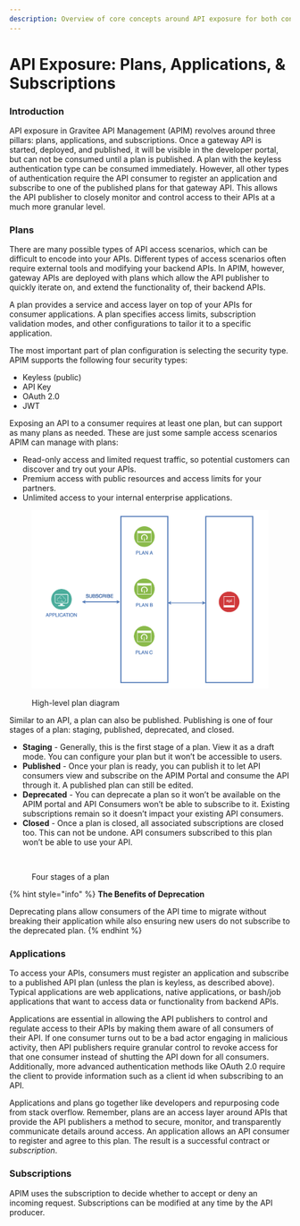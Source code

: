 ```yaml
---
description: Overview of core concepts around API exposure for both consumers and producers
---
```


# API Exposure: Plans, Applications, & Subscriptions

### Introduction

API exposure in Gravitee API Management (APIM) revolves around three pillars: plans, applications, and subscriptions. Once a gateway API is started, deployed, and published, it will be visible in the developer portal, but can not be consumed until a plan is published. A plan with the keyless authentication type can be consumed immediately. However, all other types of authentication require the API consumer to register an application and subscribe to one of the published plans for that gateway API. This allows the API publisher to closely monitor and control access to their APIs at a much more granular level.&#x20;

### Plans

There are many possible types of API access scenarios, which can be difficult to encode into your APIs. Different types of access scenarios often require external tools and modifying your backend APIs. In APIM, however, gateway APIs are deployed with plans which allow the API publisher to quickly iterate on, and extend the functionality of, their backend APIs.

A plan provides a service and access layer on top of your APIs for consumer applications. A plan specifies access limits, subscription validation modes, and other configurations to tailor it to a specific application.&#x20;

The most important part of plan configuration is selecting the security type. APIM supports the following four security types:

* Keyless (public)
* API Key
* OAuth 2.0
* JWT

Exposing an API to a consumer requires at least one plan, but can support as many plans as needed. These are just some sample access scenarios APIM can manage with plans:

* Read-only access and limited request traffic, so potential customers can discover and try out your APIs.
* Premium access with public resources and access limits for your partners.
* Unlimited access to your internal enterprise applications.



<figure><img src="../../../images/apim/3.x/api-publisher-guide/plans-subscriptions/plan-diagram.png" alt=""><figcaption><p>High-level plan diagram</p></figcaption></figure>

Similar to an API, a plan can also be published. Publishing is one of four stages of a plan: staging, published, deprecated, and closed.

* **Staging** - Generally, this is the first stage of a plan. View it as a draft mode. You can configure your plan but it won’t be accessible to users.
* **Published** - Once your plan is ready, you can publish it to let API consumers view and subscribe on the APIM Portal and consume the API through it. A published plan can still be edited.
* **Deprecated** - You can deprecate a plan so it won’t be available on the APIM portal and API Consumers won’t be able to subscribe to it. Existing subscriptions remain so it doesn’t impact your existing API consumers.
* **Closed** - Once a plan is closed, all associated subscriptions are closed too. This can not be undone. API consumers subscribed to this plan won’t be able to use your API.

<figure><img src="https://europe1.discourse-cdn.com/business20/uploads/graviteeforum/optimized/2X/6/6333ad2d86aae2ceb0cac422dd9015c75c3e6fb5_2_689x197.png" alt=""><figcaption><p>Four stages of a plan</p></figcaption></figure>

{% hint style="info" %}
**The Benefits of Deprecation**

Deprecating plans allow consumers of the API time to migrate without breaking their application while also ensuring new users do not subscribe to the deprecated plan.
{% endhint %}

### Applications

To access your APIs, consumers must register an application and subscribe to a published API plan (unless the plan is keyless, as described above). Typical applications are web applications, native applications, or bash/job applications that want to access data or functionality from backend APIs.

Applications are essential in allowing the API publishers to control and regulate access to their APIs by making them aware of all consumers of their API. If one consumer turns out to be a bad actor engaging in malicious activity, then API publishers require granular control to revoke access for that one consumer instead of shutting the API down for all consumers. Additionally, more advanced authentication methods like OAuth 2.0 require the client to provide information such as a client id when subscribing to an API.

Applications and plans go together like developers and repurposing code from stack overflow. Remember, plans are an access layer around APIs that provide the API publishers a method to secure, monitor, and transparently communicate details around access. An application allows an API consumer to register and agree to this plan. The result is a successful contract or _subscription_.

### Subscriptions

APIM uses the subscription to decide whether to accept or deny an incoming request. Subscriptions can be modified at any time by the API producer.
